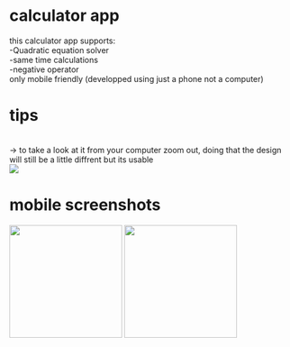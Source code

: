 # calculator app
this calculator app supports:
<br>
 -Quadratic equation solver
<br>
 -same time calculations
<br>
 -negative operator
<br>
only mobile friendly
(developped using just a phone not a computer)
<br>
# tips
<br>
-> to take a look at it from your computer zoom out, doing that the design will still be a little diffrent but its usable <br>
<img src="https://github.com/user-attachments/assets/f49a2441-4aca-4010-921e-438a1c0e0834" /> <br>

# mobile screenshots

<img src="https://github.com/user-attachments/assets/960b651a-f3ad-473e-a257-4a14e20c00a2" style="height: 200px;"/>
<img src="https://github.com/user-attachments/assets/d0b82985-b834-4968-9744-83172dfc5856" style="height: 200px;"/>
